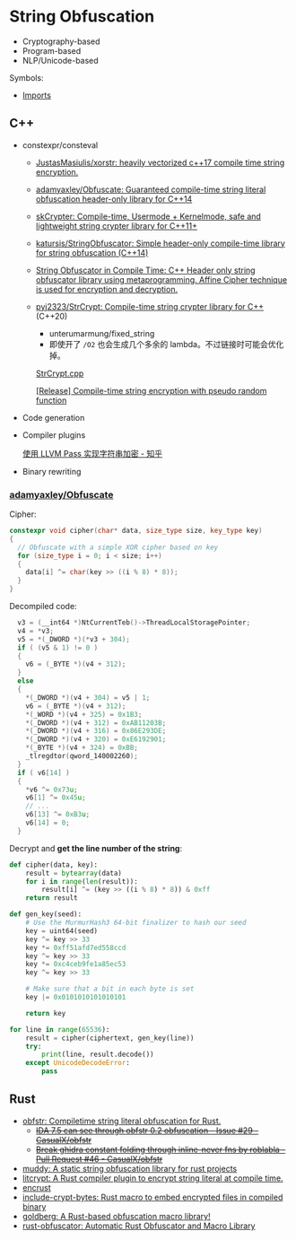 # String Obfuscation
- Cryptography-based
- Program-based
- NLP/Unicode-based

Symbols:
- [Imports](../../../Formats/README.md#imports)

## C++
- constexpr/consteval
  - [JustasMasiulis/xorstr: heavily vectorized c++17 compile time string encryption.](https://github.com/JustasMasiulis/xorstr)
  - [adamyaxley/Obfuscate: Guaranteed compile-time string literal obfuscation header-only library for C++14](https://github.com/adamyaxley/Obfuscate)  
  - [skCrypter: Compile-time, Usermode + Kernelmode, safe and lightweight string crypter library for C++11+](https://github.com/skadro-official/skCrypter)
  - [katursis/StringObfuscator: Simple header-only compile-time library for string obfuscation (C++14)](https://github.com/katursis/StringObfuscator)
  - [String Obfuscator in Compile Time: C++ Header only string obfuscator library using metaprogramming. Affine Cipher technique is used for encryption and decryption.](https://github.com/Snowapril/String-Obfuscator-In-Compile-Time)
  - [pyj2323/StrCrypt: Compile-time string crypter library for C++](https://web.archive.org/web/20220620020218/https://github.com/pyj2323/StrCrypt) (C++20)
    - unterumarmung/fixed\_string
    - 即使开了 `/O2` 也会生成几个多余的 lambda。不过链接时可能会优化掉。

    [StrCrypt.cpp](StrCrypt.cpp)

    [\[Release\] Compile-time string encryption with pseudo random function](https://www.unknowncheats.me/forum/c-and-c-/482068-compile-time-string-encryption.html)

- Code generation

- Compiler plugins
  
  [使用 LLVM Pass 实现字符串加密 - 知乎](https://zhuanlan.zhihu.com/p/104735336)

- Binary rewriting

### [adamyaxley/Obfuscate](https://github.com/adamyaxley/Obfuscate)
Cipher:
```cpp
constexpr void cipher(char* data, size_type size, key_type key)
{
  // Obfuscate with a simple XOR cipher based on key
  for (size_type i = 0; i < size; i++)
  {
    data[i] ^= char(key >> ((i % 8) * 8));
  }
}
```

Decompiled code:
```cpp
  v3 = (__int64 *)NtCurrentTeb()->ThreadLocalStoragePointer;
  v4 = *v3;
  v5 = *(_DWORD *)(*v3 + 304);
  if ( (v5 & 1) != 0 )
  {
    v6 = (_BYTE *)(v4 + 312);
  }
  else
  {
    *(_DWORD *)(v4 + 304) = v5 | 1;
    v6 = (_BYTE *)(v4 + 312);
    *(_WORD *)(v4 + 325) = 0x1B3;
    *(_DWORD *)(v4 + 312) = 0xAB11203B;
    *(_DWORD *)(v4 + 316) = 0x86E293DE;
    *(_DWORD *)(v4 + 320) = 0xE6192901;
    *(_BYTE *)(v4 + 324) = 0xBB;
    _tlregdtor(qword_140002260);
  }
  if ( v6[14] )
  {
    *v6 ^= 0x73u;
    v6[1] ^= 0x45u;
    // ...
    v6[13] ^= 0xB3u;
    v6[14] = 0;
  }
```

Decrypt and **get the line number of the string**:
```python
def cipher(data, key):
    result = bytearray(data)
    for i in range(len(result)):
        result[i] ^= (key >> ((i % 8) * 8)) & 0xff
    return result

def gen_key(seed):
    # Use the MurmurHash3 64-bit finalizer to hash our seed
    key = uint64(seed)
    key ^= key >> 33
    key *= 0xff51afd7ed558ccd
    key ^= key >> 33
    key *= 0xc4ceb9fe1a85ec53
    key ^= key >> 33

    # Make sure that a bit in each byte is set
    key |= 0x0101010101010101

    return key

for line in range(65536):
    result = cipher(ciphertext, gen_key(line))
    try:
        print(line, result.decode())
    except UnicodeDecodeError:
        pass
```

## Rust
- [obfstr: Compiletime string literal obfuscation for Rust.](https://github.com/CasualX/obfstr)
  - ~~[IDA 7.5 can see through obfstr 0.2 obfuscation - Issue #29 - CasualX/obfstr](https://github.com/CasualX/obfstr/issues/29)~~
  - ~~[Break ghidra constant folding through inline-never fns by roblabla - Pull Request #46 - CasualX/obfstr](https://github.com/CasualX/obfstr/pull/46)~~
- [muddy: A static string obfuscation library for rust projects](https://github.com/orph3usLyre/muddy-waters)
- [litcrypt: A Rust compiler plugin to encrypt string literal at compile time.](https://github.com/Kudaes/litcrypt.rs)
- [encrust](https://github.com/emiltayl/encrust/)
- [include-crypt-bytes: Rust macro to embed encrypted files in compiled binary](https://github.com/breakpointninja/include-crypt-bytes)
- [goldberg: A Rust-based obfuscation macro library!](https://github.com/frank2/goldberg)
- [rust-obfuscator: Automatic Rust Obfuscator and Macro Library](https://github.com/dronavallipranav/rust-obfuscator)